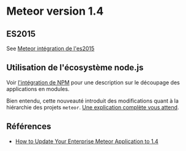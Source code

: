 # Meteor version 1.4


## ES2015

See [Meteor intégration de l'es2015](../intro/README.md)

## Utilisation de l'écosystème node.js

Voir [l'intégration de NPM](npm.md) pour une description sur le découpage des applications en modules.

Bien entendu, cette nouveauté introduit des modifications quant à la hiérarchie des projets `meteor`. [Une explication complète vous attend](../best_practices/structuration.md).

## Références

- [How to Update Your Enterprise Meteor Application to 1.4](https://blog.meteor.com/how-to-update-your-enterprise-meteor-application-to-1-4-3828b2f946f7?gi=ce0074e2b996)